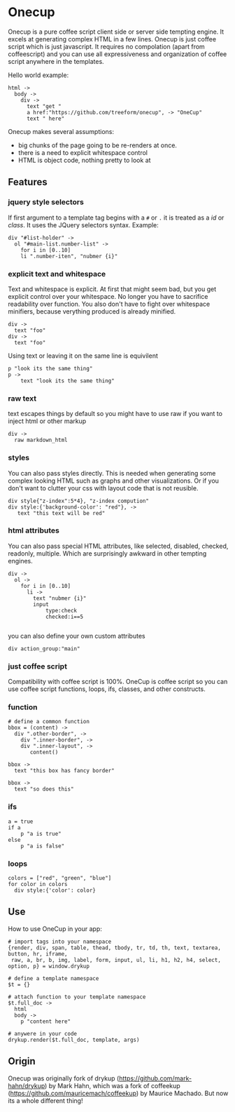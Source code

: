 # Onecup #

Onecup is a pure coffee script client side or server side tempting engine. It excels at generating complex HTML in a few lines. Onecup is just coffee script which is just javascript. It requires no compolation (apart from coffeescript) and you can use all expressiveness and organization of coffee script anywhere in the templates.

Hello world example:
```
html ->
  body ->
    div ->
      text "get "
      a href:"https://github.com/treeform/onecup", -> "OneCup"
      text " here"
```

Onecup makes several assumptions:

 + big chunks of the page going to be re-renders at once.
 + there is a need to explicit whitespace control
 + HTML is object code, nothing pretty to look at

## Features ##

### jquery style selectors ###
If first argument to a template tag begins with a `#` or `.` it is treated as a *id* or *class*. It uses the JQuery selectors syntax. Example:

```
div "#list-holder" ->
  ol "#main-list.number-list" ->
    for i in [0..10]
	li ".number-iten", "nubmer {i}"
```

### explicit text and whitespace ###
Text and whitespace is explicit. At first that might seem bad, but you get explicit control over your whitespace. No longer you have to sacrifice readability over function. You also don't have to fight over whitespace minifiers, because verything produced is already minified.

```
div ->
  text "foo"
div ->
  text "foo"
```

Using text or leaving it on the same line is equivilent

```
p "look its the same thing"
p ->
    text "look its the same thing"
```

### raw text ###
text escapes things by default so you might have to use raw if you want to inject html or other markup

```
div ->
  raw markdown_html
```

### styles ###
You can also pass styles directly. This is needed when generating some complex looking HTML such as graphs and other visualizations. Or if you don't want to clutter your css with layout code that is not reusible.

```
div style{"z-index":5*4}, "z-index compution"
div style:{'background-color': "red"}, ->
   text "this text will be red"
```

### html attributes ###

You can also pass special HTML attributes, like selected, disabled, checked, readonly, multiple. Which are surprisingly awkward in other tempting engines. 

```
div ->
  ol ->
    for i in [0..10]
      li ->
        text "nubmer {i}"
        input 
            type:check 
            checked:i==5
            
```
   
you can also define your own custom attributes

```
div action_group:"main"
```

### just coffee script ###

Compatibility with coffee script is 100%. OneCup is coffee script so you can use coffee script functions, loops, ifs, classes, and other constructs.

### function ###

```
# define a common function
bbox = (content) ->
  div ".other-border", ->
    div ".inner-border", ->
	div ".inner-layout", ->
	   content()

bbox ->
  text "this box has fancy border"

bbox ->
  text "so does this"
```

### ifs ###
```
a = true
if a 
    p "a is true"
else
    p "a is false"
```

### loops ###

```
colors = ["red", "green", "blue"]
for color in colors
  div style:{'color': color}
```

## Use ##

How to use OneCup in your app:

```
# import tags into your namespace
{render, div, span, table, thead, tbody, tr, td, th, text, textarea, button, hr, iframe,
 raw, a, br, b, img, label, form, input, ul, li, h1, h2, h4, select, option, p} = window.drykup

# define a template namespace
$t = {}

# attach function to your template namespace
$t.full_doc ->
  html
  body ->
    p "content here"

# anywere in your code
drykup.render($t.full_doc, template, args)
```

## Origin ##

Onecup was originally fork of drykup (https://github.com/mark-hahn/drykup) by Mark Hahn, which was a fork of coffeekup (https://github.com/mauricemach/coffeekup) by Maurice Machado. But now its a whole different thing!